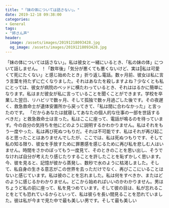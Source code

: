 ```yaml
---
title: "「妹の体については話さない」。"
date: 2019-12-18 09:38:00
categories:
- General
tags:
- "姉さん声"
header:
  image: /assets/images/20191218093428.jpg
  og_image: /assets/images/20191218093428.jpg
---
```


「妹の体については話さない」。私は彼女と一緒にいるとき、「私の妹の体」について話しません。 ！「数年後」「気分が悪くても悪くないけど、実は‖私は可愛くて死にたくない」と感じ始めたとき」折り返し電話。数ヶ月前、彼女は私に言う言葉を持たずに亡くなりました。それはあなたを殺しますよね？少なくとも私にとっては、彼女が病院のベッドに横たわっているとき、それははるかに簡単になります。私はまだ彼女が私に言っていることを聞くことができます。学校を卒業した翌日、リハビリで数ヶ月、そして孤独で数ヶ月過ごした後です。その夜遅く、救急救命士が遺体安置所から戻ってきて、「私は間に合わなかった」と言ったのです。 「だからあなたは就寝してあなたの個人的な仕事の一部を世話するべきだ」と救急救命士は言った。私はここに座って、電話が鳴るのを待っています。今の自分の気持ちを他にどのように説明するかわかりません。私はそれをもう一度やった、私は再び死ぬつもりだ。それは不可能です、私はそれが再び起こると思ったことはありませんでしたが、ここでは、私は死ぬつもりです、そして私の知る限り、彼女を手放すために罪悪感を感じるために再び私を悲しむ人はいません。時間をさかのぼってもう一度見て、そのときのことを思い出し、そうでなければ自分が考えたり感じたりすることを許したことを恥ずかしく思います。今、彼を見ると、記憶が彼から蒸発し、数秒で水のように枯渇しました。そして、私自身の生きる意志がこの世界を去っただけでなく、再びここにいることはないと感じています。私は彼のことを忘れました。私は何をすべきか、またはどのように感じるかわかりません。どこから始めればいいのかわかりません。男はちょうど私の前に座って、私を見つめています。そして彼の目は、私が忘れることをとても恐れているからといって、私は彼らを長い間見ることを恐れていました。彼は私が今まで見た中で最も美しい男です。そして最も美しい
